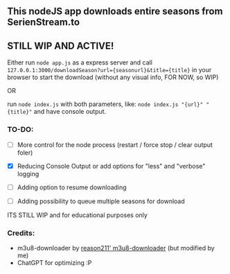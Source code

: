 ## This nodeJS app downloads entire seasons from SerienStream.to 

## STILL WIP AND ACTIVE!

Either run `node app.js` as a express server and call `127.0.0.1:3000/downloadSeason?url={seasonurl}&title={title}` in your browser to start the download (without any visual info, FOR NOW, so WIP)

OR

run `node index.js` with both parameters, like: `node index.js "{url}" "{title}"` and have console output.


### TO-DO:
- [ ] More control for the node process (restart / force stop / clear output foler)
- [x] Reducing Console Output or add options for "less" and "verbose" logging
- [ ] Adding option to resume downloading
- [ ] Adding possibility to queue multiple seasons for download


ITS STILL WIP and for educational purposes only

### Credits:
- m3u8-downloader by [reason211' m3u8-downloader](https://github.com/reason211/m3u8-downloader) (but modified by me)
- ChatGPT for optimizing :P